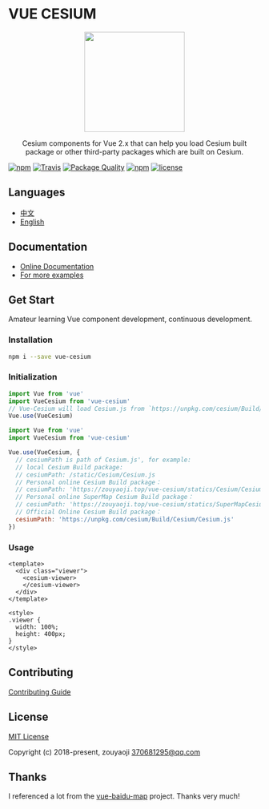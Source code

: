 # VUE CESIUM

<p align="center">
  <img src="https://zouyaoji.top/vue-cesium/favicon.png" width="200px">
</p>
<p align="center">Cesium components for Vue 2.x that can help you load Cesium built package or other third-party packages which are built on Cesium.</p>

[![npm](https://img.shields.io/npm/v/vue-cesium.svg)]()
[![Travis](https://img.shields.io/travis/zouyaoji/vue-cesium.svg)]()
[![Package Quality](http://npm.packagequality.com/shield/vue-cesium.png)](http://packagequality.com/#?package=vue-cesium)
[![npm](https://img.shields.io/npm/dm/vue-cesium.svg)]()
[![license](https://img.shields.io/github/license/zouyaoji/vue-cesium.svg)]()

## Languages

- [中文](https://github.com/zouyaoji/vue-cesium/blob/master/README.zh.md)
- [English](https://github.com/zouyaoji/vue-cesium/blob/master/README.md)

## Documentation

- [Online Documentation](https://zouyaoji.top/vue-cesium)
- [For more examples](https://github.com/zouyaoji/vue-cesium-demo)

## Get Start

Amateur learning Vue component development, continuous development.

### Installation

```bash
npm i --save vue-cesium
```

### Initialization

```javascript
import Vue from 'vue'
import VueCesium from 'vue-cesium'
// Vue-Cesium will load Cesium.js from `https://unpkg.com/cesium/Build/Cesium/Cesium.js`
Vue.use(VueCesium)
```

```javascript
import Vue from 'vue'
import VueCesium from 'vue-cesium'

Vue.use(VueCesium, {
  // cesiumPath is path of Cesium.js', for example:
  // local Cesium Build package:
  // cesiumPath: /static/Cesium/Cesium.js
  // Personal online Cesium Build package：
  // cesiumPath: 'https://zouyaoji.top/vue-cesium/statics/Cesium/Cesium.js'
  // Personal online SuperMap Cesium Build package：
  // cesiumPath: 'https://zouyaoji.top/vue-cesium/statics/SuperMapCesium/Cesium.js'
  // Official Online Cesium Build package：
  cesiumPath: 'https://unpkg.com/cesium/Build/Cesium/Cesium.js'
})
```

### Usage

```vue
<template>
  <div class="viewer">
    <cesium-viewer>
    </cesium-viewer>
  </div>
</template>

<style>
.viewer {
  width: 100%;
  height: 400px;
}
</style>
```

## Contributing

[Contributing Guide](https://github.com/zouyaoji/vue-cesium/blob/master/CONTRIBUTING.md)

## License

[MIT License](https://opensource.org/licenses/MIT)

Copyright (c) 2018-present, zouyaoji <370681295@qq.com>

## Thanks

I referenced a lot from the [vue-baidu-map](https://github.com/Dafrok/vue-baidu-map) project. Thanks very much!
